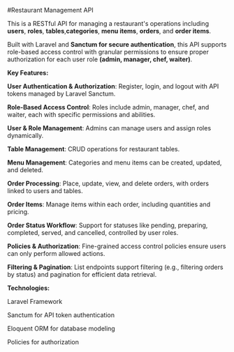 #Restaurant Management API

This is a RESTful API for managing a restaurant's operations including **users**, **roles**, **tables**,**categories**, **menu items**, **orders**, and **order items**.

Built with Laravel and **Sanctum for secure authentication**, this API supports role-based access control with granular permissions to ensure proper authorization for each user role **(admin, manager, chef, waiter)**.



**Key Features:**

**User Authentication & Authorization**: Register, login, and logout with API tokens managed by Laravel Sanctum.

**Role-Based Access Control**: Roles include admin, manager, chef, and waiter, each with specific permissions and abilities.

**User & Role Management**: Admins can manage users and assign roles dynamically.

**Table Management**: CRUD operations for restaurant tables.

**Menu Management**: Categories and menu items can be created, updated, and deleted.

**Order Processing**: Place, update, view, and delete orders, with orders linked to users and tables.

**Order Items**: Manage items within each order, including quantities and pricing.

**Order Status Workflow**: Support for statuses like pending, preparing, completed, served, and cancelled, controlled by user roles.

**Policies & Authorization**: Fine-grained access control policies ensure users can only perform allowed actions.

**Filtering & Pagination**: List endpoints support filtering (e.g., filtering orders by status) and pagination for efficient data retrieval.

**Technologies:**

Laravel Framework

Sanctum for API token authentication

Eloquent ORM for database modeling

Policies for authorization

